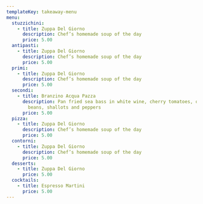 ```yaml
---
templateKey: takeaway-menu
menu:
  stuzzichini:
    - title: Zuppa Del Giorno
      description: Chef’s homemade soup of the day
      price: 5.00
  antipasti:
    - title: Zuppa Del Giorno
      description: Chef’s homemade soup of the day
      price: 5.00
  primi:
    - title: Zuppa Del Giorno
      description: Chef’s homemade soup of the day
      price: 5.00
  secondi:
    - title: Branzino Acqua Pazza
      description: Pan fried sea bass in white wine, cherry tomatoes, olives, green
        beans, shallots and peppers
      price: 5.00
  pizza:
    - title: Zuppa Del Giorno
      description: Chef’s homemade soup of the day
      price: 5.00
  contorni:
    - title: Zuppa Del Giorno
      description: Chef’s homemade soup of the day
      price: 5.00
  desserts:
    - title: Zuppa Del Giorno
      price: 5.00
  cocktails:
    - title: Espresso Martini
      price: 5.00
---
```

